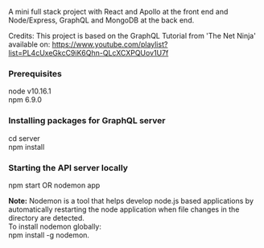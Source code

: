A mini full stack project with React and Apollo at the front end and Node/Express, GraphQL and MongoDB at the back end.  

Credits: This project is based on the GraphQL Tutorial from 'The Net Ninja' available on: https://www.youtube.com/playlist?list=PL4cUxeGkcC9iK6Qhn-QLcXCXPQUov1U7f  

### Prerequisites
node v10.16.1  
npm 6.9.0

### Installing packages for GraphQL server
cd server  
npm install

### Starting the API server locally
npm start OR nodemon app

**Note:** Nodemon is a tool that helps develop node.js based applications by automatically restarting the node application when file changes in the directory are detected.  
To install nodemon globally:  
npm install -g nodemon.
